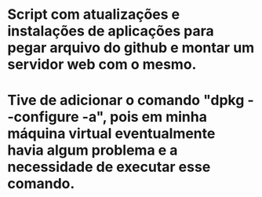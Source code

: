# Script com atualizações e instalações de aplicações para pegar arquivo do github e montar um servidor web com o mesmo.
# Tive de adicionar o comando "dpkg --configure -a", pois em minha máquina virtual eventualmente havia algum problema e a necessidade de executar esse comando.

